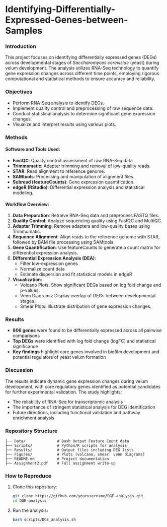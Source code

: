 # Identifying-Differentially-Expressed-Genes-between-Samples 

### Introduction
This project focuses on identifying differentially expressed genes (DEGs) across developmental stages of *Saccharomyces cerevisiae* (yeast) during velum development. The analysis utilizes RNA-Seq technology to quantify gene expression changes across different time points, employing rigorous computational and statistical methods to ensure accuracy and reliability.

### Objectives
- Perform RNA-Seq analysis to identify DEGs.
- Implement quality control and preprocessing of raw sequence data.
- Conduct statistical analysis to determine significant gene expression changes.
- Visualize and interpret results using various plots.

### Methods
#### Software and Tools Used:
- **FastQC**: Quality control assessment of raw RNA-Seq data.
- **Trimmomatic**: Adapter trimming and removal of low-quality reads.
- **STAR**: Read alignment to reference genome.
- **SAMtools**: Processing and manipulation of alignment files.
- **Subread (featureCounts)**: Gene expression quantification.
- **edgeR (RStudio)**: Differential expression analysis and statistical modeling.

#### Workflow Overview:
1. **Data Preparation**: Retrieve RNA-Seq data and preprocess FASTQ files.
2. **Quality Control**: Analyze sequencing quality using FastQC and MultiQC.
3. **Adapter Trimming**: Remove adapters and low-quality bases using Trimmomatic.
4. **Sequence Alignment**: Align reads to the reference genome with STAR, followed by BAM file processing using SAMtools.
5. **Gene Quantification**: Use featureCounts to generate a count matrix for differential expression analysis.
6. **Differential Expression Analysis (DEA)**:
   - Filter low-expression genes
   - Normalize count data
   - Estimate dispersion and fit statistical models in edgeR
7. **Visualization**:
   - Volcano Plots: Show significant DEGs based on log fold change and p-values.
   - Venn Diagrams: Display overlap of DEGs between developmental stages.
   - Smear Plots: Illustrate distribution of gene expression changes.

### Results
- **806 genes** were found to be differentially expressed across all pairwise comparisons
- **Top DEGs** were identified with log fold change (logFC) and statistical significance
- **Key findings** highlight core genes involved in biofilm development and potential regulators of yeast velum formation

### Discussion
The results indicate dynamic gene expression changes during velum development, with core regulatory genes identified as potential candidates for further experimental validation. The study highlights:
- The reliability of RNA-Seq for transcriptomic analysis
- The importance of stringent statistical analysis for DEG identification
- Future directions, including functional validation and pathway enrichment analysis

### Repository Structure
```
├── Data/              # Bash Output Feature Count data
├── Scripts/           # Python/R scripts for analysis
├── Results/           # Output files including DEG lists
├── Figures/           # Plots (volcano, smear, venn diagrams)
├── README.md          # Project documentation
├── Assignment2.pdf    # Full assignment write-up
```

### How to Reproduce
1. Clone this repository:  
   ```bash
   git clone https://github.com/yourusername/DGE-analysis.git
   cd DGE-analysis
   ```
2. Run the analysis:
   ```bash
   bash scripts/DGE_analysis.sh
   ```
